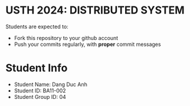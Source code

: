 USTH 2024: DISTRIBUTED SYSTEM
=====================================================

Students are expected to:
* Fork this repository to your github account
* Push your commits regularly, with **proper** commit messages


Student Info
=========================

* Student Name: Dang Duc Anh
* Student ID: BA11-002
* Student Group ID: 04
